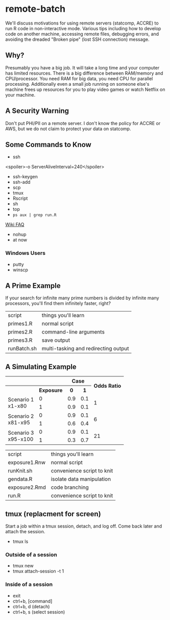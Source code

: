 # remote-batch

We'll discuss motivations for using remote servers (statcomp, ACCRE) to run R code in non-interactive mode. Various tips including how to develop code on another machine, accessing remote files, debugging errors, and avoiding the dreaded "Broken pipe" (lost SSH connection) message.

## Why?

Presumably you have a big job.  It will take a long time and your computer has limited resources.
There is a big difference between RAM/memory and CPU/processor.
You need RAM for big data, you need CPU for parallel processing.
Additionally even a small job running on someone else's machine frees up resources for you to play video games or watch Netflix on your machine.

## A Security Warning

Don't put PHI/PII on a remote server.  I don't know the policy for ACCRE or AWS, but we do not claim to protect your data on statcomp.

## Some Commands to Know

* ssh

&lt;spoiler>-o ServerAliveInterval=240&lt;/spoiler>

* ssh-keygen
* ssh-add
* scp
* tmux
* Rscript
* sh
* top
* `ps aux | grep run.R`

[Wiki FAQ](https://biostat.app.vumc.org/wiki/Main/FrequentlyAskedQuestionsFAQ#How_do_I_run_my_R_program_as_a_batch_job_63)

* nohup
* at now

### Windows Users

* putty
* winscp

## A Prime Example

If your search for infinite many prime numbers is divided by infinite many processors, you'll find them infinitely faster, right?

<table>
<tr><td>script</td><td>things you'll learn</td></tr>
<tr><td>primes1.R</td><td>normal script</td></tr>
<tr><td>primes2.R</td><td>command-line arguments</td></tr>
<tr><td>primes3.R</td><td>save output</td></tr>
<tr><td>runBatch.sh</td><td>multi-tasking and redirecting output</td></tr>
</table>

## A Simulating Example

<table>
<tr><th colspan='2'></th><th colspan='2'>Case</th><th rowspan='2'>Odds Ratio</th></tr>
<tr><th></th><th>Exposure</th><th>0</th><th>1</th></tr>
<tr><td rowspan='2'>Scenario 1<br/>x1-x80</td><td>0</td><td>0.9</td><td>0.1</td><td rowspan='2'>1</td></tr>
<tr><td>1</td><td>0.9</td><td>0.1</td></tr>
<tr><td rowspan='2'>Scenario 2<br/>x81-x95</td><td>0</td><td>0.9</td><td>0.1</td><td rowspan='2'>6</td></tr>
<tr><td>1</td><td>0.6</td><td>0.4</td></tr>
<tr><td rowspan='2'>Scenario 3<br/>x95-x100</td><td>0</td><td>0.9</td><td>0.1</td><td rowspan='2'>21</td></tr>
<tr><td>1</td><td>0.3</td><td>0.7</td></tr>
</table>

<table>
<tr><td>script</td><td>things you'll learn</td></tr>
<tr><td>exposure1.Rnw</td><td>normal script</td></tr>
<tr><td>runKnit.sh</td><td>convenience script to knit</td></tr>
<tr><td>gendata.R</td><td>isolate data manipulation</td></tr>
<tr><td>exposure2.Rmd</td><td>code branching</td></tr>
<tr><td>run.R</td><td>convenience script to knit</td></tr>
</table>

## tmux (replacment for screen)

Start a job within a tmux session, detach, and log off.  Come back later and attach the session.

* tmux ls

### Outside of a session

* tmux new
* tmux attach-session -t 1

### Inside of a session

* exit
* ctrl+b, [command]
* ctrl+b, d (detach)
* ctrl+b, s (select session)
